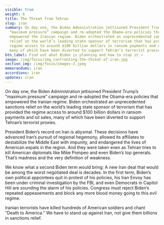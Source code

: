 ```yaml
---
visible: true
weight: 6
title: The Threat from Tehran
slug: iran
summary: On day one, the Biden Administration jettisoned President Trump’s
  “maximum pressure” campaign and re-adopted the Obama-era policies that
  empowered the Iranian regime. Biden orchestrated an unprecedented sanctions
  relief on the world’s leading state sponsor of terrorism that has provided the
  regime access to around $100 billion dollars in ransom payments and oil sales,
  many of which have been diverted to support Tehran’s terrorist proxies.
btn_label: Find out what Biden is planning and how to stop it →
image: /img/focus/img_confronting-the-threat-of-iran.jpg
section_img: /img/focus/images-2.jpeg
memorandums: iran
accordions: iran
updates: iran
---
```

On day one, the Biden Administration jettisoned President Trump’s “maximum pressure” campaign and re-adopted the Obama-era policies that empowered the Iranian regime. Biden orchestrated an unprecedented sanctions relief on the world’s leading state sponsor of terrorism that has provided the regime access to around $100 billion dollars in ransom payments and oil sales, many of which have been diverted to support Tehran’s terrorist proxies.

President Biden’s record on Iran is abysmal. These decisions have advanced Iran’s pursuit of regional hegemony, allowed its affiliates to destabilize the Middle East with impunity, and endangered the lives of American expats in the region. And they were taken even as Tehran tries to kill American diplomats like Mike Pompeo and even Biden’s top generals. That’s madness and the very definition of weakness.

We know what a second Biden term would bring: A new Iran deal that would be among the worst negotiated deal is decades. In the first term, Biden’s own political appointees quit in protest of his policies, his Iran Envoy has been under criminal investigation by the FBI, and even Democrats in Capitol Hill are sounding the alarm of his policies. Congress must reject Biden’s repeated appeasements and block any more blood money going to this evil regime.

Iranian terrorists have killed hundreds of American soldiers and chant “Death to America.” We have to stand up against Iran, not give them billions in sanctions relief.